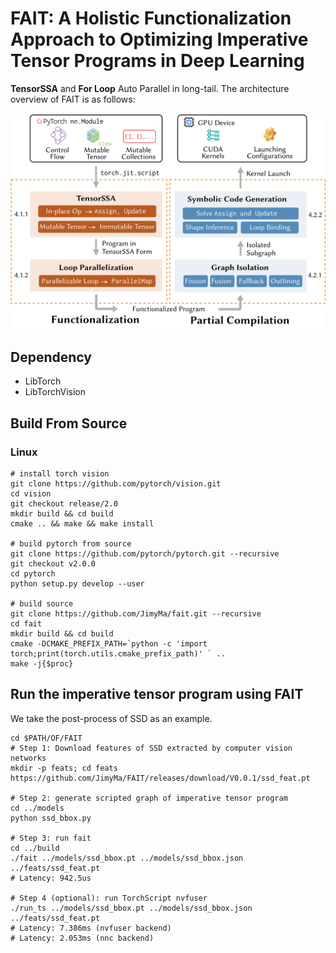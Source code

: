# FAIT: A Holistic Functionalization Approach to Optimizing Imperative Tensor Programs in Deep Learning 
**TensorSSA** and **For Loop** Auto Parallel in long-tail.
The architecture overview of FAIT is as follows:

![arch_overview](docs/imgs/arch_overview.png)




## Dependency
- LibTorch
- LibTorchVision
## Build From Source
### Linux
```shell
# install torch vision
git clone https://github.com/pytorch/vision.git
cd vision
git checkout release/2.0
mkdir build && cd build
cmake .. && make && make install

# build pytorch from source
git clone https://github.com/pytorch/pytorch.git --recursive
git checkout v2.0.0
cd pytorch
python setup.py develop --user

# build source
git clone https://github.com/JimyMa/fait.git --recursive
cd fait
mkdir build && cd build
cmake -DCMAKE_PREFIX_PATH=`python -c 'import torch;print(torch.utils.cmake_prefix_path)' ` ..
make -j{$proc}
```

## Run the imperative tensor program using FAIT
We take the post-process of SSD as an example.
```shell
cd $PATH/OF/FAIT
# Step 1: Download features of SSD extracted by computer vision networks
mkdir -p feats; cd feats
https://github.com/JimyMa/FAIT/releases/download/V0.0.1/ssd_feat.pt

# Step 2: generate scripted graph of imperative tensor program
cd ../models
python ssd_bbox.py

# Step 3: run fait
cd ../build
./fait ../models/ssd_bbox.pt ../models/ssd_bbox.json ../feats/ssd_feat.pt
# Latency: 942.5us

# Step 4 (optional): run TorchScript nvfuser
./run_ts ../models/ssd_bbox.pt ../models/ssd_bbox.json ../feats/ssd_feat.pt
# Latency: 7.386ms (nvfuser backend)
# Latency: 2.053ms (nnc backend)

```




